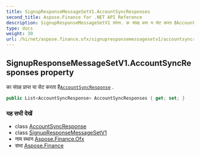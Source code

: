 ```yaml
---
title: SignupResponseMessageSetV1.AccountSyncResponses
second_title: Aspose.Finance for .NET API Reference
description: SignupResponseMessageSetV1 संपत्त. क संग्रह प्रप्त य सेट करत हैAccountSyncResponse .
type: docs
weight: 30
url: /hi/net/aspose.finance.ofx/signupresponsemessagesetv1/accountsyncresponses/
---
```

## SignupResponseMessageSetV1.AccountSyncResponses property

का संग्रह प्राप्त या सेट करता है[`AccountSyncResponse`](../../../aspose.finance.ofx.signup/accountsyncresponse/) .

```csharp
public List<AccountSyncResponse> AccountSyncResponses { get; set; }
```

### यह सभी देखें

* class [AccountSyncResponse](../../../aspose.finance.ofx.signup/accountsyncresponse/)
* class [SignupResponseMessageSetV1](../)
* नाम स्थान [Aspose.Finance.Ofx](../../signupresponsemessagesetv1/)
* सभा [Aspose.Finance](../../../)


